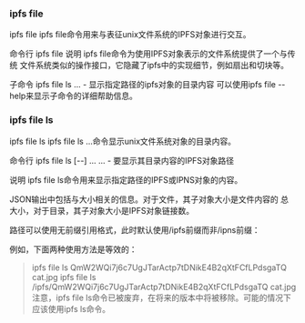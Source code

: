### ipfs file
ipfs file
ipfs file命令用来与表征unix文件系统的IPFS对象进行交互。

命令行
ipfs file
说明
ipfs file命令为使用IPFS对象表示的文件系统提供了一个与传统 文件系统类似的操作接口，它隐藏了ipfs中的实现细节，例如扇出和切块等。

子命令
ipfs file ls <ipfs-path>... - 显示指定路径的ipfs对象的目录内容
可以使用ipfs file <subcmd> --help来显示子命令的详细帮助信息。

### ipfs file ls
ipfs file ls
ipfs file ls <ipfs-path>...命令显示unix文件系统对象的目录内容。

命令行
ipfs file ls [--] <ipfs-path>...
<ipfs-path>... - 要显示其目录内容的IPFS对象路径

说明
ipfs file ls命令用来显示指定路径的IPFS或IPNS对象的内容。

JSON输出中包括与大小相关的信息。对于文件，其子对象大小是文件内容的 总大小，对于目录，其子对象大小是IPFS对象链接数。

路径可以使用无前缀引用格式，此时默认使用/ipfs前缀而非/ipns前缀：

例如，下面两种使用方法是等效的：

> ipfs file ls QmW2WQi7j6c7UgJTarActp7tDNikE4B2qXtFCfLPdsgaTQ
cat.jpg
> ipfs file ls /ipfs/QmW2WQi7j6c7UgJTarActp7tDNikE4B2qXtFCfLPdsgaTQ
cat.jpg
注意，ipfs file ls命令已被废弃，在将来的版本中将被移除。可能的情况下 应该使用ipfs ls命令。

